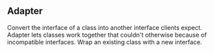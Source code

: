## Adapter
Convert the interface of a class into another interface clients expect. Adapter lets classes work together that couldn't otherwise because of incompatible interfaces.
Wrap an existing class with a new interface.
